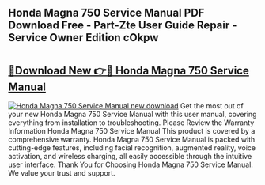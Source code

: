 ## Honda Magna 750 Service Manual PDF Download Free - Part-Zte User Guide Repair - Service Owner Edition cOkpw

# <h2><a href="http://bc32630.oget.top/?id=Honda+Magna+750+Service+Manual">🔗Download New 👉🔴 Honda Magna 750 Service Manual</a></h2>

[![Honda Magna 750 Service Manual new download](https://i.imgur.com/5g1atiW.png)](http://bc32630.oget.top/?id=Honda+Magna+750+Service+Manual)
Get the most out of your new Honda Magna 750 Service Manual with this user manual, covering everything from installation to troubleshooting. Please Review the Warranty Information Honda Magna 750 Service Manual This product is covered by a comprehensive warranty. Honda Magna 750 Service Manual is packed with cutting-edge features, including facial recognition, augmented reality, voice activation, and wireless charging, all easily accessible through the intuitive user interface. Thank You for Choosing Honda Magna 750 Service Manual. We value your trust and support.
